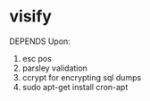 # visify

DEPENDS Upon:
1. esc pos
2. parsley validation
3. ccrypt for encrypting sql dumps
4. sudo apt-get install cron-apt
